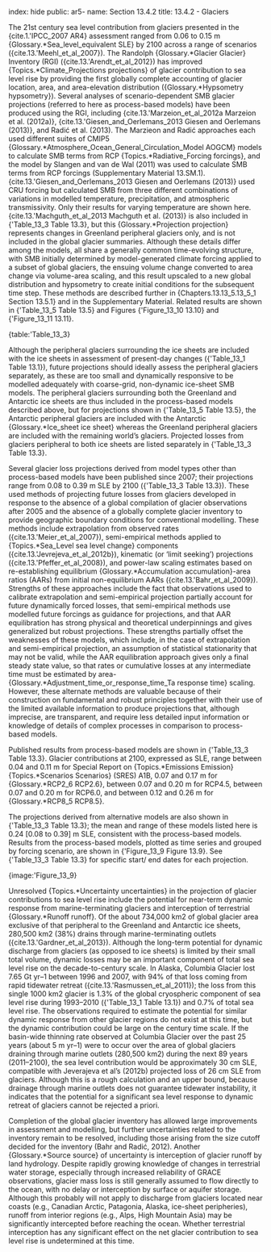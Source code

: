 index: hide
public: ar5-
name: Section 13.4.2
title: 13.4.2 - Glaciers

The 21st century sea level contribution from glaciers presented in the {cite.1.'IPCC_2007 AR4} assessment ranged from 0.06 to 0.15 m {Glossary.*Sea_level_equivalent SLE} by 2100 across a range of scenarios ({cite.13.'Meehl_et_al_2007}). The Randolph {Glossary.*Glacier Glacier} Inventory (RGI) ({cite.13.'Arendt_et_al_2012}) has improved {Topics.*Climate_Projections projections} of glacier contribution to sea level rise by providing the first globally complete accounting of glacier location, area, and area-elevation distribution ({Glossary.*Hypsometry hypsometry}). Several analyses of scenario-dependent SMB glacier projections (referred to here as process-based models) have been produced using the RGI, including {cite.13.'Marzeion_et_al_2012a Marzeion et al. (2012a)}, {cite.13.'Giesen_and_Oerlemans_2013 Giesen and Oerlemans (2013)}, and Radić et al. (2013). The Marzieon and Radić approaches each used different suites of CMIP5 {Glossary.*Atmosphere_Ocean_General_Circulation_Model AOGCM} models to calculate SMB terms from RCP {Topics.*Radiative_Forcing forcings}, and the model by Slangen and van de Wal (2011) was used to calculate SMB terms from RCP forcings (Supplementary Material 13.SM.1). {cite.13.'Giesen_and_Oerlemans_2013 Giesen and Oerlemans (2013)} used CRU forcing but calculated SMB from three different combinations of variations in modelled temperature, precipitation, and atmospheric transmissivity. Only their results for varying temperature are shown here. {cite.13.'Machguth_et_al_2013 Machguth et al. (2013)} is also included in {'Table_13_3 Table 13.3}, but this {Glossary.*Projection projection} represents changes in Greenland peripheral glaciers only, and is not included in the global glacier summaries. Although these details differ among the models, all share a generally common time-evolving structure, with SMB initially determined by model-generated climate forcing applied to a subset of global glaciers, the ensuing volume change converted to area change via volume-area scaling, and this result upscaled to a new global distribution and hypsometry to create initial conditions for the subsequent time step. These methods are described further in {Chapters.13.13_5.13_5_1 Section 13.5.1} and in the Supplementary Material. Related results are shown in {'Table_13_5 Table 13.5} and Figures {'Figure_13_10 13.10} and {'Figure_13_11 13.11}.

{table:'Table_13_3}

Although the peripheral glaciers surrounding the ice sheets are included with the ice sheets in assessment of present-day changes ({'Table_13_1 Table 13.1}), future projections should ideally assess the peripheral glaciers separately, as these are too small and dynamically responsive to be modelled adequately with coarse-grid, non-dynamic ice-sheet SMB models. The peripheral glaciers surrounding both the Greenland and Antarctic ice sheets are thus included in the process-based models described above, but for projections shown in {'Table_13_5 Table 13.5}, the Antarctic peripheral glaciers are included with the Antarctic {Glossary.*Ice_sheet ice sheet} whereas the Greenland peripheral glaciers are included with the remaining world’s glaciers. Projected losses from glaciers peripheral to both ice sheets are listed separately in {'Table_13_3 Table 13.3}.

Several glacier loss projections derived from model types other than process-based models have been published since 2007; their projections range from 0.08 to 0.39 m SLE by 2100 ({'Table_13_3 Table 13.3}). These used methods of projecting future losses from glaciers developed in response to the absence of a global compilation of glacier observations after 2005 and the absence of a globally complete glacier inventory to provide geographic boundary conditions for conventional modelling. These methods include extrapolation from observed rates ({cite.13.'Meier_et_al_2007}), semi-empirical methods applied to {Topics.*Sea_Level sea level change} components ({cite.13.'Jevrejeva_et_al_2012b}), kinematic (or ‘limit seeking’) projections ({cite.13.'Pfeffer_et_al_2008}), and power-law scaling estimates based on re-establishing equilibrium {Glossary.*Accumulation accumulation}-area ratios (AARs) from initial non-equilibrium AARs ({cite.13.'Bahr_et_al_2009}). Strengths of these approaches include the fact that observations used to calibrate extrapolation and semi-empirical projection partially account for future dynamically forced losses, that semi-empirical methods use modelled future forcings as guidance for projections, and that AAR equilibration has strong physical and theoretical underpinnings and gives generalized but robust projections. These strengths partially offset the weaknesses of these models, which include, in the case of extrapolation and semi-empirical projection, an assumption of statistical stationarity that may not be valid, while the AAR equilibration approach gives only a final steady state value, so that rates or cumulative losses at any intermediate time must be estimated by area-{Glossary.*Adjustment_time_or_response_time_Ta response time} scaling. However, these alternate methods are valuable because of their construction on fundamental and robust principles together with their use of the limited available information to produce projections that, although imprecise, are transparent, and require less detailed input information or knowledge of details of complex processes in comparison to process-based models.

Published results from process-based models are shown in {'Table_13_3 Table 13.3}. Glacier contributions at 2100, expressed as SLE, range between 0.04 and 0.11 m for Special Report on {Topics.*Emissions Emission} {Topics.*Scenarios Scenarios} (SRES) A1B, 0.07 and 0.17 m for {Glossary.*RCP2_6 RCP2.6}, between 0.07 and 0.20 m for RCP4.5, between 0.07 and 0.20 m for RCP6.0, and between 0.12 and 0.26 m for {Glossary.*RCP8_5 RCP8.5}.

The projections derived from alternative models are also shown in {'Table_13_3 Table 13.3}; the mean and range of these models listed here is 0.24 [0.08 to 0.39] m SLE, consistent with the process-based models. Results from the process-based models, plotted as time series and grouped by forcing scenario, are shown in {'Figure_13_9 Figure 13.9}. See {'Table_13_3 Table 13.3} for specific start/ end dates for each projection.

{image:'Figure_13_9}

Unresolved {Topics.*Uncertainty uncertainties} in the projection of glacier contributions to sea level rise include the potential for near-term dynamic response from marine-terminating glaciers and interception of terrestrial {Glossary.*Runoff runoff}. Of the about 734,000 km2 of global glacier area exclusive of that peripheral to the Greenland and Antarctic ice sheets, 280,500 km2 (38%) drains through marine-terminating outlets ({cite.13.'Gardner_et_al_2013}). Although the long-term potential for dynamic discharge from glaciers (as opposed to ice sheets) is limited by their small total volume, dynamic losses may be an important component of total sea level rise on the decade-to-century scale. In Alaska, Columbia Glacier lost 7.65 Gt yr–1 between 1996 and 2007, with 94% of that loss coming from rapid tidewater retreat ({cite.13.'Rasmussen_et_al_2011}); the loss from this single 1000 km2 glacier is 1.3% of the global cryospheric component of sea level rise during 1993–2010 ({'Table_13_1 Table 13.1}) and 0.7% of total sea level rise. The observations required to estimate the potential for similar dynamic response from other glacier regions do not exist at this time, but the dynamic contribution could be large on the century time scale. If the basin-wide thinning rate observed at Columbia Glacier over the past 25 years (about 5 m yr–1) were to occur over the area of global glaciers draining through marine outlets (280,500 km2) during the next 89 years (2011–2100), the sea level contribution would be approximately 30 cm SLE, compatible with Jeverajeva et al’s (2012b) projected loss of 26 cm SLE from glaciers. Although this is a rough calculation and an upper bound, because drainage through marine outlets does not guarantee tidewater instability, it indicates that the potential for a significant sea level response to dynamic retreat of glaciers cannot be rejected a priori.

Completion of the global glacier inventory has allowed large improvements in assessment and modelling, but further uncertainties related to the inventory remain to be resolved, including those arising from the size cutoff decided for the inventory (Bahr and Radić, 2012). Another {Glossary.*Source source} of uncertainty is interception of glacier runoff by land hydrology. Despite rapidly growing knowledge of changes in terrestrial water storage, especially through increased reliability of GRACE observations, glacier mass loss is still generally assumed to flow directly to the ocean, with no delay or interception by surface or aquifer storage. Although this probably will not apply to discharge from glaciers located near coasts (e.g., Canadian Arctic, Patagonia, Alaska, ice-sheet peripheries), runoff from interior regions (e.g., Alps, High Mountain Asia) may be significantly intercepted before reaching the ocean. Whether terrestrial interception has any significant effect on the net glacier contribution to sea level rise is undetermined at this time.
